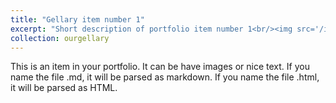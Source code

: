 ```yaml
---
title: "Gellary item number 1"
excerpt: "Short description of portfolio item number 1<br/><img src='/images/500x300.png'>"
collection: ourgellary
---
```


This is an item in your portfolio. It can be have images or nice text. If you name the file .md, it will be parsed as markdown. If you name the file .html, it will be parsed as HTML. 
